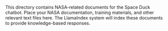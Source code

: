 This directory contains NASA-related documents for the Space Duck chatbot.
Place your NASA documentation, training materials, and other relevant text files here.
The LlamaIndex system will index these documents to provide knowledge-based responses.
